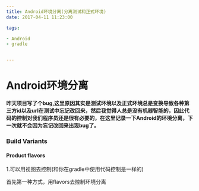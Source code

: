 ```yaml
---
title: Android环境分离(分离测试和正式环境)
date: 2017-04-11 11:23:00

tags:

- Android
- gradle


---
```

# Android环境分离  

**昨天项目写了个bug,这里原因其实是测试环境以及正式环境总是变换导致各种第三方id以及url在测试中忘记改回来，然后我觉得人总是没有机器智能的，因此代码的控制对我们程序员还是很有必要的，在这里记录一下Android的环境分离，下一次就不会因为忘记改回来出现bug了。**



### Build Variants

#### Product flavors

1.可以用视图去控制(和你在gradle中使用代码控制是一样的)

首先第一种方式，用flavors去控制环境分离